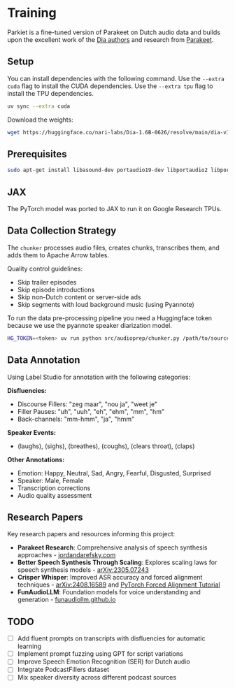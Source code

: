 # Training

Parkiet is a fine-tuned version of Parakeet on Dutch audio data and builds upon the excellent work of the [Dia authors](https://huggingface.co/nari-labs/Dia-1.6B) and research from [Parakeet](https://jordandarefsky.com/blog/2024/parakeet/).

## Setup

You can install dependencies with the following command. Use the `--extra cuda` flag to install the CUDA dependencies.
Use the `--extra tpu` flag to install the TPU dependencies.

```bash
uv sync --extra cuda
```

Download the weights:

```bash
wget https://huggingface.co/nari-labs/Dia-1.6B-0626/resolve/main/dia-v1.pth?download=true -O weights/dia-v1.pth
```

## Prerequisites

```bash
sudo apt-get install libasound-dev portaudio19-dev libportaudio2 libportaudiocpp0
```

## JAX

The PyTorch model was ported to JAX to run it on Google Research TPUs.

## Data Collection Strategy

The `chunker` processes audio files, creates chunks, transcribes them, and adds them to Apache Arrow tables.

Quality control guidelines:
- Skip trailer episodes
- Skip episode introductions
- Skip non-Dutch content or server-side ads
- Skip segments with loud background music (using Pyannote)

To run the data pre-processing pipeline you need a Huggingface token because we use the pyannote speaker diarization model.

```bash
HG_TOKEN=<token> uv run python src/audioprep/chunker.py /path/to/source /path/to/target --workers 4
```

## Data Annotation

Using Label Studio for annotation with the following categories:

**Disfluencies:**
- Discourse Fillers: "zeg maar", "nou ja", "weet je"
- Filler Pauses: "uh", "uuh", "eh", "ehm", "mm", "hm"
- Back-channels: "mm-hmm", "ja", "hmm"

**Speaker Events:**
- (laughs), (sighs), (breathes), (coughs), (clears throat), (claps)

**Other Annotations:**
- Emotion: Happy, Neutral, Sad, Angry, Fearful, Disgusted, Surprised
- Speaker: Male, Female
- Transcription corrections
- Audio quality assessment

## Research Papers

Key research papers and resources informing this project:

* **Parakeet Research**: Comprehensive analysis of speech synthesis approaches - [jordandarefsky.com](https://jordandarefsky.com/blog/2024/parakeet/)
* **Better Speech Synthesis Through Scaling**: Explores scaling laws for speech synthesis models - [arXiv:2305.07243](https://arxiv.org/pdf/2305.07243)
* **Crisper Whisper**: Improved ASR accuracy and forced alignment techniques - [arXiv:2408.16589](https://arxiv.org/pdf/2408.16589) and [PyTorch Forced Alignment Tutorial](https://docs.pytorch.org/audio/main/tutorials/ctc_forced_alignment_api_tutorial.html)
* **FunAudioLLM**: Foundation models for voice understanding and generation - [funaudiollm.github.io](https://funaudiollm.github.io/)

## TODO

- [ ] Add fluent prompts on transcripts with disfluencies for automatic learning
- [ ] Implement prompt fuzzing using GPT for script variations
- [ ] Improve Speech Emotion Recognition (SER) for Dutch audio
- [ ] Integrate PodcastFillers dataset
- [ ] Mix speaker diversity across different podcast sources
